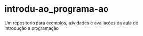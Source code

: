 # introdu-ao_programa-ao
Um repositorio para exemplos, atividades e avaliações da aula de introdução a programação
